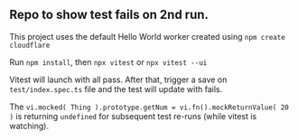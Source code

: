 ## Repo to show test fails on 2nd run.

This project uses the default Hello World worker created using `npm create cloudflare`

Run `npm install`, then
`npx vitest` or `npx vitest --ui`

Vitest will launch with all pass. After that, trigger a save on `test/index.spec.ts` file and the test will update with fails.

The `vi.mocked( Thing ).prototype.getNum = vi.fn().mockReturnValue( 20 )` is returning `undefined` for subsequent test re-runs (while vitest is watching).
